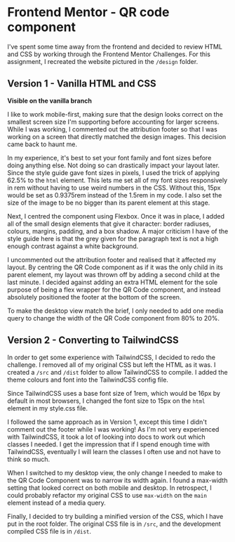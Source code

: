 # Frontend Mentor - QR code component

I've spent some time away from the frontend and decided to review HTML and CSS by working through the Frontend Mentor Challenges. For this assignment, I recreated the website pictured in the `/design` folder.

## Version 1 - Vanilla HTML and CSS

**Visible on the vanilla branch**

I like to work mobile-first, making sure that the design looks correct on the smallest screen size I'm supporting before accounting for larger screens. While I was working, I commented out the attribution footer so that I was working on a screen that directly matched the design images. This decision came back to haunt me.

In my experience, it's best to set your font family and font sizes before doing anything else. Not doing so can drastically impact your layout later. Since the style guide gave font sizes in pixels, I used the trick of applying 62.5% to the `html` element. This lets me set all of my font sizes responsively in rem without having to use weird numbers in the CSS. Without this, 15px would be set as 0.9375rem instead of the 1.5rem in my code. I also set the size of the image to be no bigger than its parent element at this stage.

Next, I centred the component using Flexbox. Once it was in place, I added all of the small design elements that give it character: border radiuses, colours, margins, padding, and a box shadow. A major criticism I have of the style guide here is that the grey given for the paragraph text is not a high enough contrast against a white background.

I uncommented out the attribution footer and realised that it affected my layout. By centring the QR Code component as if it was the only child in its parent element, my layout was thrown off by adding a second child at the last minute. I decided against adding an extra HTML element for the sole purpose of being a flex wrapper for the QR Code component, and instead absolutely positioned the footer at the bottom of the screen.

To make the desktop view match the brief, I only needed to add one media query to change the width of the QR Code component from 80% to 20%.

## Version 2 - Converting to TailwindCSS

In order to get some experience with TailwindCSS, I decided to redo the challenge. I removed all of my original CSS but left the HTML as it was. I created a `/src` and `/dist` folder to allow TailwindCSS to compile. I added the theme colours and font into the TailwindCSS config file.

Since TailwindCSS uses a base font size of 1rem, which would be 16px by default in most browsers, I changed the font size to 15px on the `html` element in my style.css file.

I followed the same approach as in Version 1, except this time I didn't comment out the footer while I was working! As I'm not very experienced with TailwindCSS, it took a lot of looking into docs to work out which classes I needed. I get the impression that if I spend enough time with TailwindCSS, eventually I will learn the classes I often use and not have to think so much.

When I switched to my desktop view, the only change I needed to make to the QR Code Component was to narrow its width again. I found a max-width setting that looked correct on both mobile and desktop. In retrospect, I could probably refactor my original CSS to use `max-width` on the `main` element instead of a media query.

Finally, I decided to try building a minified version of the CSS, which I have put in the root folder. The original CSS file is in `/src`, and the development compiled CSS file is in `/dist`.
